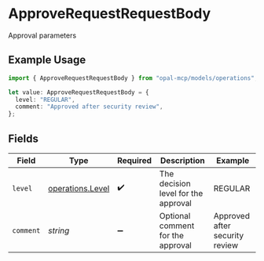 # ApproveRequestRequestBody

Approval parameters

## Example Usage

```typescript
import { ApproveRequestRequestBody } from "opal-mcp/models/operations";

let value: ApproveRequestRequestBody = {
  level: "REGULAR",
  comment: "Approved after security review",
};
```

## Fields

| Field                                                | Type                                                 | Required                                             | Description                                          | Example                                              |
| ---------------------------------------------------- | ---------------------------------------------------- | ---------------------------------------------------- | ---------------------------------------------------- | ---------------------------------------------------- |
| `level`                                              | [operations.Level](../../models/operations/level.md) | :heavy_check_mark:                                   | The decision level for the approval                  | REGULAR                                              |
| `comment`                                            | *string*                                             | :heavy_minus_sign:                                   | Optional comment for the approval                    | Approved after security review                       |